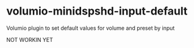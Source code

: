# volumio-minidspshd-input-default
Volumio plugin to set default values for volume and preset by input

NOT WORKIN YET


